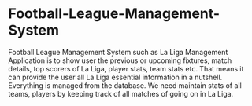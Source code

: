 # Football-League-Management-System
Football League Management System such as La Liga Management Application is to show user the previous or upcoming fixtures, match details, top scorers of La Liga, player stats, team stats etc. That means it can provide the user all La Liga essential information in a nutshell. Everything is managed from the database. We need maintain stats of all teams, players by keeping track of all matches of going on in La Liga. 
